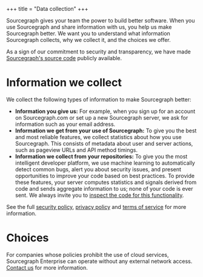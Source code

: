 +++
title = "Data collection"
+++

Sourcegraph gives your team the power to build better software. When
you use Sourcegraph and share information with us, you help us make
Sourcegraph better. We want you to understand what information
Sourcegraph collects, why we collect it, and the choices we offer.

As a sign of our commitment to security and transparency, we have made
[Sourcegraph's source code](https://src.sourcegraph.com/sourcegraph)
publicly available.

# Information we collect

We collect the following types of information to make Sourcegraph
better:

* **Information you give us:** For example, when you sign up for an
  account on Sourcegraph.com or set up a new Sourcegraph server, we
  ask for information such as your email address.
* **Information we get from your use of Sourcegraph:** To give you the
  best and most reliable features, we collect statistics about how you
  use Sourcegraph. This consists of metadata about user and server
  actions, such as pageview URLs and API method timings.
* **Information we collect from your repositories:** To give you the
  most intelligent developer platform, we use machine learning to
  automatically detect common bugs, alert you about security issues,
  and present opportunities to improve your code based on best
  practices. To provide these features, your server computes
  statistics and signals derived from code and sends aggregate
  information to us; none of your code is ever sent. We always invite
  you to
  [inspect the code for this functionality](https://src.sourcegraph.com/sourcegraph@master/.tree/util/statsutil/basic_stats.go).

See the full [security policy](https://sourcegraph.com/security),
[privacy policy](https://sourcegraph.com/privacy) and
[terms of service](https://sourcegraph.com/legal) for more
information.

# Choices

For companies whose policies prohibit the use of cloud services,
Sourcegraph Enterprise can operate without any external network
access. [Contact us](mailto:support@sourcegraph.com) for more
information.
